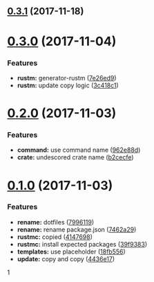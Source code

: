<a name="0.3.1"></a>
## [0.3.1](https://github.com/pandawing/rust-module-boilerplate/compare/v0.3.0...v0.3.1) (2017-11-18)



<a name="0.3.0"></a>
# [0.3.0](https://github.com/pandawing/rust-module-boilerplate/compare/v0.2.0...v0.3.0) (2017-11-04)


### Features

* **rustm:** generator-rustm ([7e26ed9](https://github.com/pandawing/rust-module-boilerplate/commit/7e26ed9))
* **rustm:** update copy logic ([3c418c1](https://github.com/pandawing/rust-module-boilerplate/commit/3c418c1))



<a name="0.2.0"></a>
# [0.2.0](https://github.com/pandawing/rust-module-boilerplate/compare/v0.1.0...v0.2.0) (2017-11-03)


### Features

* **command:** use command name ([962e88d](https://github.com/pandawing/rust-module-boilerplate/commit/962e88d))
* **crate:** undescored crate name ([b2cecfe](https://github.com/pandawing/rust-module-boilerplate/commit/b2cecfe))



<a name="0.1.0"></a>
# [0.1.0](https://github.com/pandawing/rust-module-boilerplate/compare/v0.0.1...v0.1.0) (2017-11-03)


### Features

* **rename:** dotfiles ([7996119](https://github.com/pandawing/rust-module-boilerplate/commit/7996119))
* **rename:** rename package.json ([7462a29](https://github.com/pandawing/rust-module-boilerplate/commit/7462a29))
* **rustmc:** copied ([4147698](https://github.com/pandawing/rust-module-boilerplate/commit/4147698))
* **rustmc:** install expected packages ([39f9383](https://github.com/pandawing/rust-module-boilerplate/commit/39f9383))
* **templates:** use placeholder ([18fb556](https://github.com/pandawing/rust-module-boilerplate/commit/18fb556))
* **update:** copy and copy ([4436e17](https://github.com/pandawing/rust-module-boilerplate/commit/4436e17))



1
